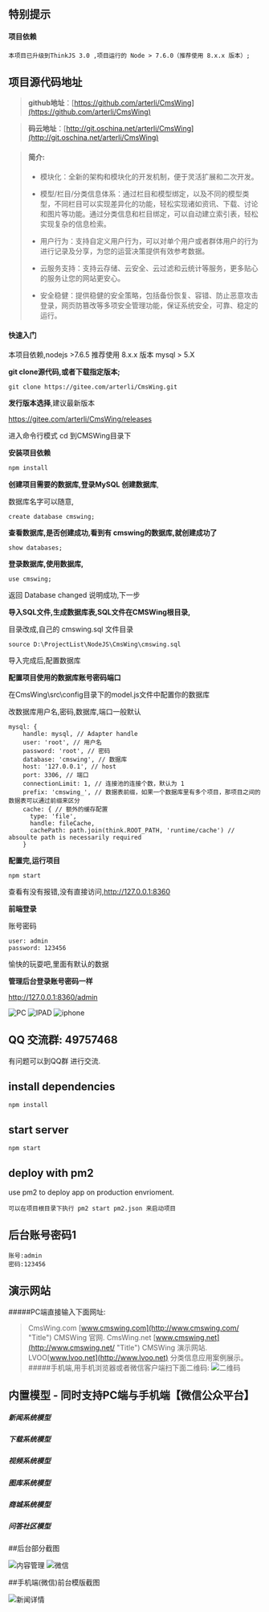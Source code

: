 ## 特别提示

#### 项目依赖

```
本项目已升级到ThinkJS 3.0 ,项目运行的 Node > 7.6.0（推荐使用 8.x.x 版本）;
```
## 项目源代码地址
> **github地址**：[https://github.com/arterli/CmsWing](https://github.com/arterli/CmsWing)

> **码云地址**：[http://git.oschina.net/arterli/CmsWing](http://git.oschina.net/arterli/CmsWing)

> #### **简介:**
>
> - 模块化：全新的架构和模块化的开发机制，便于灵活扩展和二次开发。
>
> - 模型/栏目/分类信息体系：通过栏目和模型绑定，以及不同的模型类型，不同栏目可以实现差异化的功能，轻松实现诸如资讯、下载、讨论和图片等功能。通过分类信息和栏目绑定，可以自动建立索引表，轻松实现复杂的信息检索。
>
> - 用户行为：支持自定义用户行为，可以对单个用户或者群体用户的行为进行记录及分享，为您的运营决策提供有效参考数据。
>
> - 云服务支持：支持云存储、云安全、云过滤和云统计等服务，更多贴心的服务让您的网站更安心。
>
> - 安全稳健：提供稳健的安全策略，包括备份恢复、容错、防止恶意攻击登录，网页防篡改等多项安全管理功能，保证系统安全，可靠、稳定的运行。

#### 快速入门

本项目依赖,nodejs >7.6.5  推荐使用 8.x.x 版本 mysql > 5.X 

**git clone源代码,或者下载指定版本;**

```git
git clone https://gitee.com/arterli/CmsWing.git
```

**发行版本选择**,建议最新版本

https://gitee.com/arterli/CmsWing/releases

进入命令行模式 cd 到CMSWing目录下

**安装项目依赖**

```js
npm install
```

**创建项目需要的数据库,登录MySQL 创建数据库**,

数据库名字可以随意,

```
create database cmswing;
```

**查看数据库,是否创建成功,看到有 cmswing的数据库,就创建成功了**

```
show databases;
```

**登录数据库,使用数据库,**

```
use cmswing;
```

返回 Database changed 说明成功,下一步

**导入SQL文件,生成数据库表,SQL文件在CMSWing根目录,**

目录改成,自己的 cmswing.sql 文件目录

```
source D:\ProjectList\NodeJS\CmsWing\cmswing.sql
```

导入完成后,配置数据库

**配置项目使用的数据库账号密码端口**

在CmsWing\src\config目录下的model.js文件中配置你的数据库

改数据库用户名,密码,数据库,端口一般默认

```
mysql: {
    handle: mysql, // Adapter handle
    user: 'root', // 用户名
    password: 'root', // 密码
    database: 'cmswing', // 数据库
    host: '127.0.0.1', // host
    port: 3306, // 端口
    connectionLimit: 1, // 连接池的连接个数，默认为 1
    prefix: 'cmswing_', // 数据表前缀，如果一个数据库里有多个项目，那项目之间的数据表可以通过前缀来区分
    cache: { // 额外的缓存配置
      type: 'file',
      handle: fileCache,
      cachePath: path.join(think.ROOT_PATH, 'runtime/cache') // absoulte path is necessarily required
    }
```

**配置完,运行项目**

```
npm start
```

查看有没有报错,没有直接访问,http://127.0.0.1:8360

**前端登录**

账号密码

```
user: admin
password: 123456
```

愉快的玩耍吧,里面有默认的数据

**管理后台登录账号密码一样**

http://127.0.0.1:8360/admin

![PC](http://www.cmswing.com/static/dome/macbookpro.png)
![IPAD](http://www.cmswing.com/static/dome/ipad.png)
![iphone](http://www.cmswing.com/static/dome/iphone.png)

## QQ 交流群: 49757468

有问题可以到QQ群 进行交流.

## install dependencies



```
npm install
```
## start server
```
npm start
```

## deploy with pm2

use pm2 to deploy app on production envrioment.

```
可以在项目根目录下执行 pm2 start pm2.json 来启动项目
```

## 后台账号密码1
```
账号:admin
密码:123456
```
## 演示网站
#####PC端直接输入下面网址:
>CmsWing.com [www.cmswing.com](http://www.cmswing.com/ "Title") CMSWing 官网.
>CmsWing.net [www.cmswing.net](http://www.cmswing.net/ "Title") CMSWing 演示网站.
>LVOO[www.lvoo.net](http://www.lvoo.net) 分类信息应用案例展示。
#####手机端,用手机浏览器或者微信客户端扫下面二维码:
![二维码](http://data.cmswing.com/1C30EFE7-A0DD-474B-88B5-4AD2270C422E.png)
## 内置模型 - 同时支持PC端与手机端【微信公众平台】
##### 新闻系统模型 
##### 下载系统模型 
##### 视频系统模型
##### 图库系统模型
##### 商城系统模型
##### 问答社区模型

##后台部分截图

![内容管理](http://data.cmswing.com/%E5%86%85%E5%AE%B9%E7%AE%A1%E7%90%86%20%20%20CmsWing%E5%86%85%E5%AE%B9%E7%AE%A1%E7%90%86%E6%A1%86%E6%9E%B6.png?imageView2/2/w/973)
![微信](http://data.cmswing.com/%E7%81%AB%E7%8B%90%E6%88%AA%E5%9B%BE_2016-05-20T09-51-31.869Z.png?imageView2/2/w/973)

##手机端(微信)前台模版截图

![新闻详情](http://data.cmswing.com/D8738B846D03D0854FA7FBB6C0CE189B.png)

